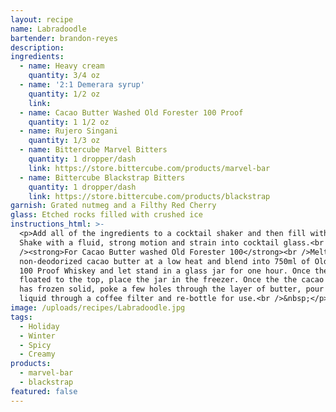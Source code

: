 ```yaml
---
layout: recipe
name: Labradoodle
bartender: brandon-reyes
description:
ingredients:
  - name: Heavy cream
    quantity: 3/4 oz
  - name: '2:1 Demerara syrup'
    quantity: 1/2 oz
    link:
  - name: Cacao Butter Washed Old Forester 100 Proof
    quantity: 1 1/2 oz
  - name: Rujero Singani
    quantity: 1/3 oz
  - name: Bittercube Marvel Bitters
    quantity: 1 dropper/dash
    link: https://store.bittercube.com/products/marvel-bar
  - name: Bittercube Blackstrap Bitters
    quantity: 1 dropper/dash
    link: https://store.bittercube.com/products/blackstrap
garnish: Grated nutmeg and a Filthy Red Cherry
glass: Etched rocks filled with crushed ice
instructions_html: >-
  <p>Add all of the ingredients to a cocktail shaker and then fill with ice.
  Shake with a fluid, strong motion and strain into cocktail glass.<br /><br
  /><strong>For Cacao Butter washed Old Forester 100</strong><br />Melt 250g of
  non-deodorized cacao butter at a low heat and blend into 750ml of Old Forester
  100 Proof Whiskey and let stand in a glass jar for one hour. Once the oil has
  floated to the top, place the jar in the freezer. Once the the cacao butter
  has frozen solid, poke a few holes through the layer of butter, pour the
  liquid through a coffee filter and re-bottle for use.<br />&nbsp;</p>
image: /uploads/recipes/Labradoodle.jpg
tags:
  - Holiday
  - Winter
  - Spicy
  - Creamy
products:
  - marvel-bar
  - blackstrap
featured: false
---
```




